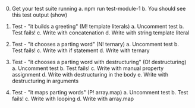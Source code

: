 0. Get your test suite running
  a. npm run test-module-1
  b. You should see this test output (show)

1. Test - "it builds a greeting" (M! template literals)
  a. Uncomment test
  b. Test fails!
  c. Write with concatenation
  d. Write with string template literal

2. Test - "it chooses a parting word" (N! ternary)
  a. Uncomment test
  b. Test fails!
  c. Write with if statement
  d. Write with ternary

3. Test - "it chooses a parting word with destructuring" (O! destructuring)
  a. Uncomment test
  b. Test fails!
  c. Write with manual property assignment
  d. Write with destructuring in the body
  e. Write with destructuring in arguments

4. Test - "it maps parting words" (P! array.map)
  a. Uncomment test
  b. Test fails!
  c. Write with looping
  d. Write with array.map
